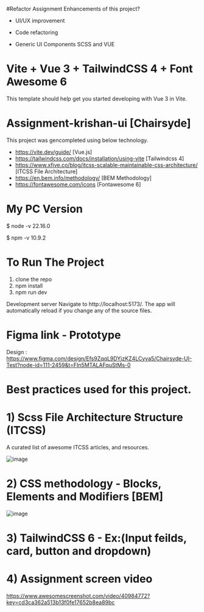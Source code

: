 #Refactor Assignment
Enhancements of this project?

* UI/UX improvement

* Code refactoring

* Generic UI Components SCSS and VUE 


# Vite + Vue 3 + TailwindCSS 4 + Font Awesome 6

This template should help get you started developing with Vue 3 in Vite. 

# Assignment-krishan-ui [Chairsyde]

This project was gencompleted using below technology.

- https://vite.dev/guide/ [Vue.js]
- https://tailwindcss.com/docs/installation/using-vite [Tailwindcss 4]  
- https://www.xfive.co/blog/itcss-scalable-maintainable-css-architecture/ [ITCSS File Architecture] 
- https://en.bem.info/methodology/ [BEM Methodology]
- https://fontawesome.com/icons [Fontawesome 6]

# My PC Version

$ node -v
22.16.0

$ npm -v
10.9.2

# To Run The Project

1) clone the repo 
2) npm install
3) npm run dev

Development server
Navigate to http://localhost:5173/. The app will automatically reload if you change any of the source files.

# Figma link - Prototype 

Design :
https://www.figma.com/design/Efs9ZqqL9DYjzKZ4LCyva5/Chairsyde-UI-Test?node-id=111-2459&t=FIn5MTALAFquStMs-0

# Best practices used for this project.

# 1) Scss File Architecture Structure (ITCSS)
   A curated list of awesome ITCSS articles, and resources.

![image](https://user-images.githubusercontent.com/9035990/93185723-68c44800-f75b-11ea-9667-62d68f441426.png)

# 2) CSS methodology - Blocks, Elements and Modifiers [BEM] 

![image](https://user-images.githubusercontent.com/9035990/93186078-d40e1a00-f75b-11ea-9948-ec5050f83f98.png)

# 3) TailwindCSS 6 - Ex:(Input feilds, card, button and dropdown)

# 4) Assignment screen video
https://www.awesomescreenshot.com/video/40984772?key=cd3ca362a513b13f0fe17652b8ea89bc



